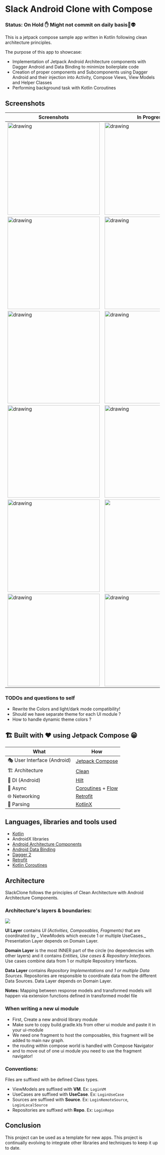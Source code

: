 # Slack Android Clone with Compose

### Status: On Hold ✋ Might not commit on daily basis🏼👽

This is a jetpack compose sample app written in Kotlin following clean architecture principles.

The purpose of this app to showcase:

- Implementation of Jetpack Android Architecture components with Dagger Android and Data Binding to
  minimize boilerplate code
- Creation of proper components and Subcomponents using Dagger Android and their injection into
  Activity, Compose Views, View Models and Helper Classes
- Performing background task with Kotlin Coroutines

## Screenshots

| Screenshots            | In Progress                        |
|----------------	|------------------------------	|
| <img src="art/art1.png" alt="drawing" style="width:300px;"/> | <img src="art/art2.png" alt="drawing" style="width:300px;"/> |
| <img src="art/art3.png" alt="drawing" style="width:300px;"/> | <img src="art/art4.png" alt="drawing" style="width:300px;"/> |
| <img src="art/art5.png" alt="drawing" style="width:300px;"/> | <img src="art/art6.png" alt="drawing" style="width:300px;"/> |
| <img src="art/art10.png" alt="drawing" style="width:300px;"/> | <img src="art/art11.png" alt="drawing" style="width:300px;"/> |
| <img src="art/animated_start.gif" alt="drawing" style="width:300px;"/> | <img src="art/gesture_vertical_drag_chatbox.gif" style="width:300px;"/> |
| <img src="art/art8.gif" alt="drawing" style="width:300px;"/> | <img src="art/art9.png" alt="drawing" style="width:300px;"/> |

### TODOs and questions to self

- Rewrite the Colors and light/dark mode compatibility!
- Should we have separate theme for each UI module ?
- How to handle dynamic theme colors ?

## 🏗️️ Built with ❤️ using Jetpack Compose 😁

| What            | How                        |
|----------------	|------------------------------	|
| 🎭 User Interface (Android)   | [Jetpack Compose](https://developer.android.com/jetpack/compose)                |
| 🏗 Architecture    | [Clean](https://blog.cleancoder.com/uncle-bob/2012/08/13/the-clean-architecture.html)                            |
| 💉 DI (Android)                | [Hilt](https://developer.android.com/training/dependency-injection/hilt-android)                        |
| 🌊 Async            | [Coroutines](https://kotlinlang.org/docs/coroutines-overview.html) + [Flow](https://kotlin.github.io/kotlinx.coroutines/kotlinx-coroutines-core/kotlinx.coroutines.flow/-flow/)                |
| 🌐 Networking        | [Retrofit](https://square.github.io/retrofit/)                        |
| 📄 Parsing            | [KotlinX](https://kotlinlang.org/docs/serialization.html)                            |

## Languages, libraries and tools used

- [Kotlin](https://kotlinlang.org/)
- AndroidX libraries
- [Android Architecture Components](https://developer.android.com/topic/libraries/architecture)
- [Android Data Binding](https://developer.android.com/topic/libraries/data-binding)
- [Dagger 2](https://github.com/google/dagger)
- [Retrofit](http://square.github.io/retrofit/)
- [Kotlin Coroutines](https://developer.android.com/kotlin/coroutines)

## Architecture

SlackClone follows the principles of Clean Architecture with Android Architecture Components.

### Architecture's layers & boundaries:

<img src="art/architecture.jpeg" />

**UI Layer**  contains  _UI (Activities, Composables, Fragments)_  that are coordinated by  _
ViewModels which execute 1 or multiple UseCases._  Presentation Layer depends on Domain Layer.

**Domain Layer** is the most INNER part of the circle (no dependencies with other layers) and it
contains _Entities, Use cases & Repository Interfaces._ Use cases combine data from 1 or multiple
Repository Interfaces.

**Data Layer**  contains  _Repository Implementations and 1 or multiple Data Sources._  Repositories
are responsible to coordinate data from the different Data Sources. Data Layer depends on Domain
Layer.

**Notes:** Mapping between response models and transformed models will happen via extension
functions defined in transformed model file

### When writing a new ui module

- First, Create a new android library module
- Make sure to copy build.gradle.kts from other ui module and paste it in your ui-module
- We need one fragment to host the composables, this fragment will be added to main nav graph.
- the routing within compose world is handled with Compose Navigator
- and to move out of one ui module you need to use the fragment navigator!

### Conventions:

Files are suffixed with be defined Class types.

- ViewModels are suffixed with **VM**. Ex: `LoginVM`
- UseCases are suffixed with **UseCase**. Ex: `LoginUseCase`
- Sources are suffixed with **Source**. Ex: `LoginRemoteSource`, `LoginLocalSource`
- Repositories are suffixed with **Repo**. Ex: `LoginRepo`

## Conclusion

This project can be used as a template for new apps. This project is continually evolving to
integrate other libraries and techniques to keep it up to date.
